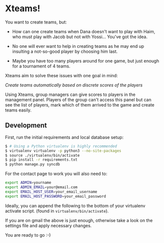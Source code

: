 Xteams!
=======

You want to create teams, but:

- How can one create teams when Dana doesn't want to play with Haim, who must play with Jacob but not with Yossi... You've got the idea.

- No one will ever want to help in creating teams as he may end up insulting a not-so-good player by choosing him last.

- Maybe you have too many players around for one game, but just enough for a tournament of 4 teams.

Xteams aim to solve these issues with one goal in mind:

_Create teams automatically based on discrete scores of the players_

Using Xteams, group managers can give scores to players in the management panel. Players of the group can't access this panel but can see the list of players, mark which of them arrived to the game and create teams easily.

## Development

First, run the initial requirements and local database setup:

```bash
$ # Using a Python virtualenv is highly recommended
$ virtualenv virtualenv -p python3 --no-site-packages
$ source ./virtualenv/bin/activate
$ pip install -r requirements.txt
$ python manage.py syncdb
```

For the contact page to work you will also need to:

```bash
export ADMIN=yourname
export ADMIN_EMAIL=your@email.com
export EMAIL_HOST_USER=your_email_username
export EMAIL_HOST_PASSWORD=your_email_password
```

Ideally, you can append the following to the bottom of your virtualenv activate script. (found in `virtualenv/bin/activate`).

If you are on gmail the above is just enough, otherwise take a look on the settings file and apply necessary changes.

You are ready to go :-)
